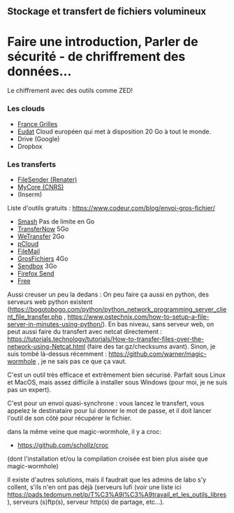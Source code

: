 ## Stockage et transfert de fichiers volumineux


# Faire une introduction,  Parler de sécurité - de chriffrement des données...
Le chiffrement avec des outils comme ZED! 

### Les clouds
  - [France Grilles](http://www.france-grilles.fr/catalogue-de-services/fg-cloud/)
  - [Eudat](https://b2drop.eudat.eu) Cloud européen qui met à disposition 20 Go à tout le monde.
  - Drive (Google)
  - Dropbox
  
  


### Les transferts


  - [FileSender (Renater)](https://www.renater.fr/fr/filesender)
  - [MyCore (CNRS)](https://mycore.core-cloud.net/)
  - (Inserm)
  

  Liste d'outils gratuits : https://www.codeur.com/blog/envoi-gros-fichier/
  
  - [Smash](https://fromsmash.com/) Pas de limite en Go
  - [TransferNow](https://www.transfernow.net/) 5Go 
  - [WeTransfer](https://wetransfer.com/) 2Go
  - [pCloud](https://transfer.pcloud.com/)
  - [FileMail](https://fr.filemail.com/) 
  - [GrosFichiers](https://www.grosfichiers.com/) 4Go
  - [Sendbox](https://www.sendbox.fr/) 3Go
  - [Firefox Send](https://send.firefox.com/) 
  - [Free](http://dl.free.fr)
  
  
  
  
  Aussi creuser un peu la dedans :
 On
peu faire ça aussi en python, des serveurs web python existent
(https://bogotobogo.com/python/python_network_programming_server_client_file_transfer.php
,
https://www.ostechnix.com/how-to-setup-a-file-server-in-minutes-using-python/).
En bas niveau, sans serveur web, on peut aussi faire du transfert avec
netcat directement :
https://tutorials.technology/tutorials/How-to-transfer-files-over-the-network-using-Netcat.html
(faire des tar.gz/checksums avant). Sinon, je suis tombé là-dessus
récemment : https://github.com/warner/magic-wormhole , je ne sais pas ce
que ça vaut.
> >>
C'est un outil très efficace et extrêmement bien sécurisé. Parfait sous
Linux et MacOS, mais assez difficile à installer sous Windows (pour moi,
je ne suis pas un expert).

C'est pour un envoi quasi-synchrone : vous lancez le transfert, vous
appelez le destinataire pour lui donner le mot de passe, et il doit
lancer l'outil de son côté pour récupérer le fichier.

>>>>

>>>

dans la même veine que magic-wormhole, il y a croc:
- https://github.com/schollz/croc

(dont l'installation et/ou la compilation croisée est bien plus aisée que magic-wormhole)
>>>



Il existe d'autres solutions, mais il faudrait que les admins de labo
s'y collent, s'ils n'en ont pas déjà (serveurs lufi (voir une liste ici
https://pads.tedomum.net/p/T%C3%A9l%C3%A9travail_et_les_outils_libres),
serveurs (s)ftp(s), serveur http(s) de partage, etc...).
